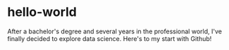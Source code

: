 # hello-world

After a bachelor's degree and several years in the professional world, I've finally decided to explore data science. Here's to my start with Github!
